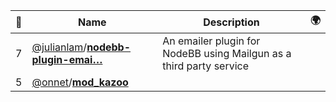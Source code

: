 |:star2: | Name | Description | 🌍|
|---|---|---|---|
|7|[@julianlam](https://github.com/julianlam)/[**nodebb-plugin-emai…**](https://github.com/julianlam/nodebb-plugin-emailer-mailgun)|An emailer plugin for NodeBB using Mailgun as a third party service||
|5|[@onnet](https://github.com/onnet)/[**mod_kazoo**](https://github.com/onnet/mod_kazoo)|||

